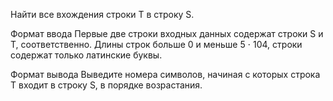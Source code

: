 Найти все вхождения строки T в строку S.

Формат ввода
Первые две строки входных данных содержат строки S и T, соответственно. Длины строк больше 0 и меньше 5 ⋅ 104, строки содержат только латинские буквы.

Формат вывода
Выведите номера символов, начиная с которых строка T входит в строку S, в порядке возрастания.
